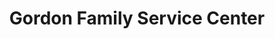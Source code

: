 ---
title: "Gordon Family Service Center"
url: /beaufort/gordon-family-service-center/
shop: car repair
---